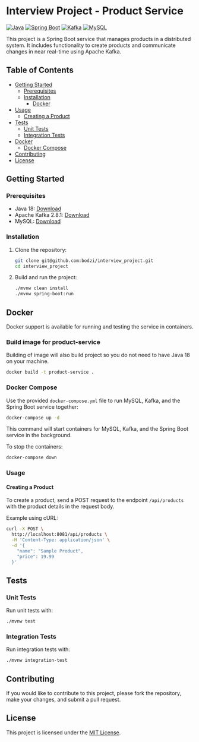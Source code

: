 
# Interview Project - Product Service

[![Java](https://img.shields.io/badge/Java-18-blue)](https://openjdk.java.net/projects/jdk/18/)
[![Spring Boot](https://img.shields.io/badge/Spring%20Boot-3.1.5-green)](https://spring.io/projects/spring-boot)
[![Kafka](https://img.shields.io/badge/Apache%20Kafka-2.8.1-red)](https://kafka.apache.org/)
[![MySQL](https://img.shields.io/badge/MySQL-latest-orange)](https://www.mysql.com/)

This project is a Spring Boot service that manages products in a distributed system. It includes functionality to create products and communicate changes in near real-time using Apache Kafka.

## Table of Contents

- [Getting Started](#getting-started)
  - [Prerequisites](#prerequisites)
  - [Installation](#installation)
    - [Docker](#docker)
- [Usage](#usage)
  - [Creating a Product](#creating-a-product)
- [Tests](#tests)
  - [Unit Tests](#unit-tests)
  - [Integration Tests](#integration-tests)
- [Docker](#docker-1)
  - [Docker Compose](#docker-compose)
- [Contributing](#contributing)
- [License](#license)

## Getting Started

### Prerequisites

- Java 18: [Download](https://openjdk.java.net/projects/jdk/18/)
- Apache Kafka 2.8.1: [Download](https://kafka.apache.org/downloads)
- MySQL: [Download](https://www.mysql.com/downloads/)

### Installation

1. Clone the repository:

   ```bash
   git clone git@github.com:bodzi/interview_project.git
   cd interview_project
   ```

2. Build and run the project:

   ```bash
   ./mvnw clean install
   ./mvnw spring-boot:run
   ```


## Docker

Docker support is available for running and testing the service in containers.

### Build image for product-service

Building of image will also build project so you do not need to have Java 18 on your machine.

```bash
docker build -t product-service .
```

### Docker Compose

Use the provided `docker-compose.yml` file to run MySQL, Kafka, and the Spring Boot service together:

```bash
docker-compose up -d
```

This command will start containers for MySQL, Kafka, and the Spring Boot service in the background.

To stop the containers:

```bash
docker-compose down
```

### Usage

#### Creating a Product

To create a product, send a POST request to the endpoint `/api/products` with the product details in the request body.

Example using cURL:

```bash
curl -X POST \
  http://localhost:8081/api/products \
  -H 'Content-Type: application/json' \
  -d '{
    "name": "Sample Product",
    "price": 19.99
  }'
```

## Tests

### Unit Tests

Run unit tests with:

```bash
./mvnw test
```

### Integration Tests

Run integration tests with:

```bash
./mvnw integration-test
```


## Contributing

If you would like to contribute to this project, please fork the repository, make your changes, and submit a pull request.

## License

This project is licensed under the [MIT License](LICENSE).

